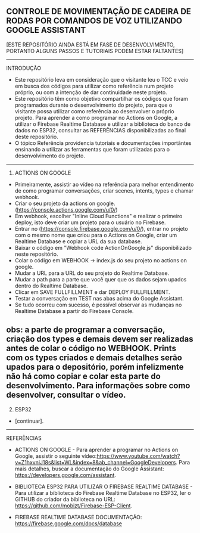 CONTROLE DE MOVIMENTAÇÃO DE CADEIRA DE RODAS POR COMANDOS DE VOZ UTILIZANDO GOOGLE ASSISTANT  
-----  
[ESTE REPOSITÓRIO AINDA ESTÁ EM FASE DE DESENVOLVIMENTO, PORTANTO ALGUNS PASSOS E TUTORIAIS PODEM ESTAR FALTANTES]  
  
-----  
INTRODUÇÃO  
- Este repositório leva em consideração que o visitante leu o TCC e veio em busca dos códigos para utilizar como referência num projeto próprio, ou com a intenção de dar continuidade neste projeto.  
- Este repositório têm como objetivo compartilhar os códigos que foram programados durante o desenvolvimento do projeto, para que o visitante possa utilizar como referência ao desenvolver o próprio projeto. Para aprender a como programar no Actions on Google, a utilizar o Firebase Realtime Database e utilizar a biblioteca do banco de dados no ESP32, consultar as REFERÊNCIAS disponibilizadas ao final deste repositório.  
- O tópico Referência providencia tutoriais e documentações importântes ensinando a utilizar as ferramentas que foram utilizadas para o desenvolvimento do projeto.  
  
-----  
1. ACTIONS ON GOOGLE
- Primeiramente, assistir ao vídeo na referência para melhor entendimento de como programar conversações, criar scenes, intents, types e chamar webhook.  
- Criar o seu projeto da actions on google. (https://console.actions.google.com/u/0/)
- Em webhook, escolher "Inline Cloud Functions" e realizar o primeiro deploy, isto deve criar um projeto para o usuário no Firebase.
- Entrar no (https://console.firebase.google.com/u/0/), entrar no projeto com o mesmo nome que criou para o Actions on Google, criar um Realtime Database e copiar a URL da sua database. 
- Baixar o código em "Webhook code ActionOnGoogle.js" disponibilizado neste repositório.  
- Colar o código em WEBHOOK -> index.js do seu projeto no actions on google.  
- Mudar a URL para a URL do seu projeto do Realtime Database.
- Mudar a path para a parte que você quer que os dados sejam upados dentro do Realtime Database.
- Clicar em SAVE FULLFILLMENT e dar DEPLOY FULLFILLMENT.
- Testar a conversação em TEST nas abas acima do Google Assistant. 
- Se tudo ocorreu com sucesso, é possível observar as mudanças no Realtime Database a partir do Firebase Console.
  
obs: a parte de programar a conversação, criação dos types e demais devem ser realizadas antes de colar o código no WEBHOOK. Prints com os types criados e demais detalhes serão upados para o depositório, porém infelizmente não há como copiar e colar esta parte do desenvolvimento. Para informações sobre como desenvolver, consultar o vídeo.
-----  
2. ESP32
- [continuar].
  
-----  
REFERÊNCIAS  
  
- ACTIONS ON GOOGLE - Para aprender a programar no Actions on Google, assistir o seguinte vídeo:https://www.youtube.com/watch?v=Z1hxvniJ18s&list=WL&index=8&ab_channel=GoogleDevelopers. Para mais detalhes, buscar a documentação do Google Assistant:
https://developers.google.com/assistant.  
  
  
- BIBLIOTECA ESP32 PARA UTILIZAR O FIREBASE REALTIME DATABASE - Para utilizar a biblioteca do Firebase Realtime Database no ESP32, ler o GITHUB do criador da biblioteca no URL: https://github.com/mobizt/Firebase-ESP-Client.  
  
  
- FIREBASE REALTIME DATABASE DOCUMENTAÇÃO: https://firebase.google.com/docs/database  
  
  
